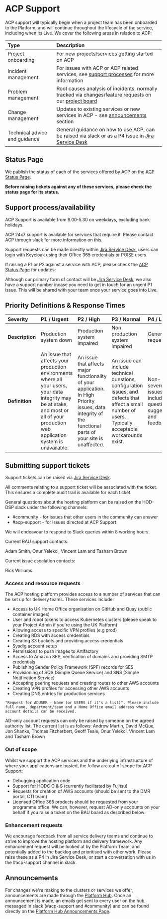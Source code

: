 # ACP Support

ACP support will typically begin when a project team has been onboarded to the Platform, and will continue throughout the lifecycle of the service, including when its Live. We cover the following areas in relation to ACP:

| Type | Description |
| :--- | :--- |
| Project onboarding | For new projects/services getting started on ACP |
| Incident management | For issues with ACP or ACP related services, see [support processes](#support-processavailability) for more information |
|  Problem management | Root causes analysis of incidents, normally tracked via changes/feature requests on our [project board](https://github.com/UKHomeOffice/application-container-platform-board)
| Change management | Updates to existing services or new services in ACP - see [announcements](#announcements) section |
| Technical advice and guidance | General guidance on how to use ACP, can be raised via slack or as a P4 issue in [Jira Service Desk][Jira Service Desk] |

## Status Page

We publish the status of each of the services offered by ACP on the [ACP Status Page][Status Page].

**Before raising tickets against any of these services, please check the status page for its status.**

## Support process/availability

ACP Support is available from 9.00-5.30 on weekdays, excluding bank holidays.

ACP 24x7 support is available for services that require it. Please contact ACP through slack for more information on this.

Support requests can be made directly within [Jira Service Desk][Jira Service Desk], users can login with Keycloak using their Office 365 credentials or POISE users.

If raising a P1 or P2 against a service with ACP, please check the [ACP Status Page][Status Page] for updates.

Although our primary form of contact will be [Jira Service Desk][Jira Service Desk], we also have a support number incase you need to get in touch for an urgent P1 issue. This will be shared with your team once your service goes into Live.

## Priority Definitions & Response Times

| Severity |P1 / Urgent|P2 / High|P3 / Normal|P4 / Low|
| :--- | :--- | :--- | :--- | :--- |
| **Description** | Production system down | Production system impaired | Non production system impaired | General request |  
|**Definition**|An issue that affects your production environments where all your users, your data integrity may be at stake, and most or all of your production web application system is unavailable.|An issue that affects major functionality of your application. In High Priority issues, data integrity of the functional parts of your site is unaffected. |An issue can include technical questions, configuration issues, and defects that affect a small number of users. Typically acceptable workarounds exist. | Non-severe issues include questions, suggestions and feedback.|  


## Submitting support tickets

Support tickets can be raised via [Jira Service Desk][Jira Service Desk].

All comments relating to a support ticket will be associated with the ticket. This ensures a complete audit trail is available for each ticket.

General questions about the hosting platform can be raised on the HOD-DSP slack under the following channels:
- #community - for issues that other users in the community can answer
- #acp-support - for issues directed at ACP Support

We will endeavour to respond to Slack queries within 8 working hours.

Current BAU support contacts:

Adam Smith, Onur Yelekci, Vincent Lam and Tasharn Brown

Current issue escalation contacts:

Rick Williams


### Access and resource requests

The ACP hosting platform provides access to a number of services that can be set up for delivery teams. These services include:

* Access to UK Home Office organisation on GitHub and Quay (public container images)
* User and robot tokens to access Kubernetes clusters (please speak to your Project Admin if you're using the UK Platform)
* Allowing access to specific VPN profiles (e.g prod)
* Creating RDS with access credentials
* Creating S3 buckets and providing access credentials
* Sysdig account setup
* Permissions to push images to Artifactory
* Access to Amazon SES, verification of domains and providing SMTP credentials
* Publishing Sender Policy Framework (SPF) records for SES
* Provisioning of SQS (Simple Queue Service) and SNS (Simple Notification Service)
* Accepting peering requests and creating routes to other AWS accounts
* Creating VPN profiles for accessing other AWS accounts
* Creating DNS entries for production services

```
"Request for ADUSER - Name (or USERS if it's a list)". Please include full name, department/team and a Home Office email address where account details can be received.
```

AD-only account requests can only be raised by someone on the agreed authority list. The current list is as follows:
Andrew Martin, David McQue, Jon Shanks, Thomas Fitzherbert, Geoff Teale, Onur Yelekci, Vincent Lam and Tasharn Brown

### Out of scope

Whilst we support the ACP services and the underlying infrastructure of where your applications are hosted, the follow are out of scope for ACP Support:

* Debugging application code
* Support for HODC O & S (currently facilitated by Fujitsu)
* Requests for creation of AWS accounts (should be sent to the DMR portal, CTI team)
* Licensed Office 365 products should be requested from your programme office. We can, however, request AD-only accounts on your behalf if you raise a ticket on the BAU board as described below:

### Enhancement requests

We encourage feedback from all service delivery teams and continue to strive to improve the hosting platform and delivery framework. Any enhancement request will be looked at by the Platform Team, and potentially added to the backlog and prioritised with other work. Please raise these as a P4 in Jira Service Desk, or start a conversation with us in the #acp-support channel in slack.


## Announcements

For changes we're making to the clusters or services we offer, announcements are made through the  [Platform Hub][Hub]. Once an announcement is made, an emails get sent to every user on the hub, messaged in slack (#acp-support and #community) and can be found directly on the [Platform Hub Announcements Page](https://hub.acp.homeoffice.gov.uk/announcements/global).


[Status Page]: https://status.acp.homeoffice.gov.uk
[Jira Service Desk]: https://support.acp.homeoffice.gov.uk
[Hub]: https://hub.acp.homeoffice.gov.uk
